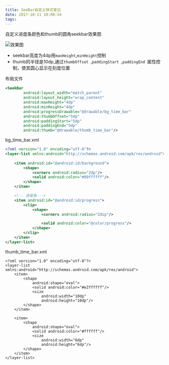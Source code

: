 ```yaml
---
title: SeeBar自定义样式笔记
date: 2017-10-11 18:00:54
tags:
---
```


自定义进度条颜色和thumb的圆角seekbar效果图

![效果图](http://oxnkcigpr.bkt.clouddn.com/seekbar.png)

* seekbar高度为4dp用`maxHeight`,`minHeight`控制
* thumb的半径是10dp,通过`thumbOffset `,`paddingStart `,`paddingEnd `属性控制，使其圆心显示在刻度位置

布局文件

```xml
<SeekBar
        android:layout_width="match_parent"
        android:layout_height="wrap_content"
        android:maxHeight="4dp"
        android:minHeight="4dp"
        android:progressDrawable="@drawable/bg_time_bar"
        android:thumbOffset="5dp"
        android:paddingStart="5dp"
        android:paddingEnd="5dp"
        android:thumb="@drawable/thumb_time_bar"/>
```


bg\_time_bar.xml

```xml
<?xml version="1.0" encoding="utf-8"?>
<layer-list xmlns:android="http://schemas.android.com/apk/res/android">
    
    <item android:id="@android:id/background">
        <shape>
            <corners android:radius="2dp"/>
            <solid android:color="#99ffffff"/>
        </shape>
    </item>

    <!-- 进度条 -->
    <item android:id="@android:id/progress">
        <clip>
            <shape>
                <corners android:radius="2dip"/>

                <solid android:color="@color/progress"/>
            </shape>
        </clip>
    </item>
</layer-list>

```

thumb\_time_bar.xml

```
<?xml version="1.0" encoding="utf-8"?>
<layer-list xmlns:android="http://schemas.android.com/apk/res/android">
    <item>
        <shape
            android:shape="oval">
            <solid android:color="#e2ffffff"/>
            <size
                android:width="10dp"
                android:height="10dp"/>
        </shape>
    </item>

    <item>
        <shape
            android:shape="oval">
            <solid android:color="#ffffff"/>
            <size
                android:width="6dp"
                android:height="6dp"/>
        </shape>
    </item>
</layer-list>

```
